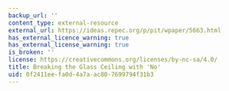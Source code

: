 ```yaml
---
backup_url: ''
content_type: external-resource
external_url: https://ideas.repec.org/p/pit/wpaper/5663.html
has_external_licence_warning: true
has_external_license_warning: true
is_broken: ''
license: https://creativecommons.org/licenses/by-nc-sa/4.0/
title: Breaking the Glass Ceiling with 'No'
uid: 0f2411ee-fa0d-4a7a-ac80-7699794f31b3
---
```

